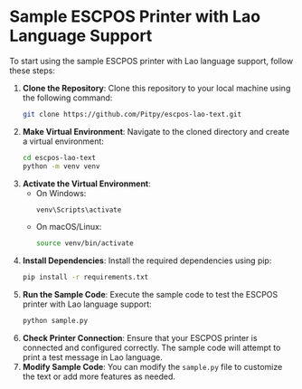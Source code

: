 # Sample ESCPOS Printer with Lao Language Support

To start using the sample ESCPOS printer with Lao language support, follow these steps:

1. **Clone the Repository**:
   Clone this repository to your local machine using the following command:
   ```bash
   git clone https://github.com/Pitpy/escpos-lao-text.git
   ```
2. **Make Virtual Environment**:
   Navigate to the cloned directory and create a virtual environment:
   ```bash
   cd escpos-lao-text
   python -m venv venv
   ```
3. **Activate the Virtual Environment**:
   - On Windows:
     ```bash
     venv\Scripts\activate
     ```
   - On macOS/Linux:
     ```bash
     source venv/bin/activate
     ```
4. **Install Dependencies**:
   Install the required dependencies using pip:
   ```bash
   pip install -r requirements.txt
   ```
5. **Run the Sample Code**:
   Execute the sample code to test the ESCPOS printer with Lao language support:
   ```bash
   python sample.py
   ```
6. **Check Printer Connection**:
   Ensure that your ESCPOS printer is connected and configured correctly. The sample code will attempt to print a test message in Lao language.
7. **Modify Sample Code**:
   You can modify the `sample.py` file to customize the text or add more features as needed.
